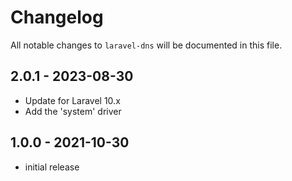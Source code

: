 # Changelog

All notable changes to `laravel-dns` will be documented in this file.

## 2.0.1 - 2023-08-30

- Update for Laravel 10.x
- Add the 'system' driver

## 1.0.0 - 2021-10-30

- initial release
